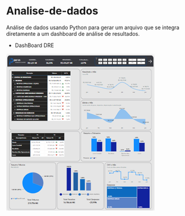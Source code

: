 # Analise-de-dados
 Análise de dados usando Python para gerar um arquivo que se integra diretamente a um dashboard de análise de resultados.
* DashBoard DRE

![powerBI](https://raw.githubusercontent.com/Ton-Chyod-s/Analise-de-dados/main/png%20dashboard/dre.png)
